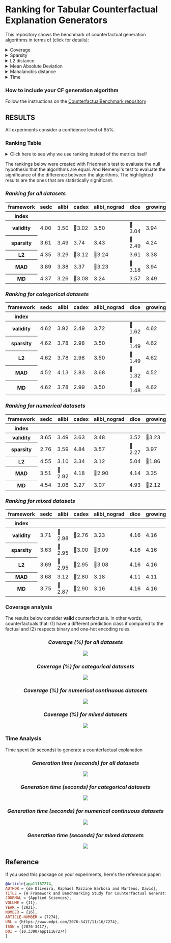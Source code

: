 # Ranking for Tabular Counterfactual Explanation Generators

This repository shows the benchmark of counterfactual generation algorithms in terms of (click for details):

<details>
  <summary>Coverage</summary>

    how many factuals are converted to counterfactuals?

</details>

<details>
  <summary>Sparsity</summary>

    how many features are unchanged?

</details>

<details>
  <summary>L2 distance</summary>

    how far are the counterfactuals from the factual data?

</details>

<details>
  <summary>Mean Absolute Deviation</summary>

    how different are the counterfactuals from the factual data considering feature variations?

</details>

<details>
  <summary>Mahalanobis distance</summary>

    how different are the counterfactuals from the factual data considering the data distribution?

</details>

<details>
  <summary>Time</summary>

    how long does it take to generate a counterfactual?

</details>

### How to include your CF generation algorithm
Follow the instructions on the [CounterfactualBenchmark repository](https://github.com/ADMAntwerp/CounterfactualBenchmark)

## RESULTS

All experiments consider a confidence level of 95%.

### Ranking Table
<details>
  <summary>Click here to see why we use ranking instead of the metrics itself</summary>

Most metrics cannot be directly compared as each algorithm has a different coverage. For example, if one algorithm 
only creates a single counterfactual and has a sparsity of 90%, we cannot say it is better than another algorithm 
that creates 1 000 counterfactuals and with sparsity of 88%. Therefore, the ranking consider these cases, giving a
better picture of the algorithms' performance.

</details>

The rankings below were created with Friedman's test to evaluate the null hypothesis that the algorithms are equal.
And Nemenyi's test to evaluate the significance of the difference between the algorithms.
The highlighted results are the ones that are statistically significant.

<div style="font-style: italic;" markdown="1">

### Ranking for all datasets

</div>


<table id="T_7e414">
  <thead>
    <tr>
      <th class="index_name level0" >framework</th>
      <th id="T_7e414_level0_col0" class="col_heading level0 col0" >sedc</th>
      <th id="T_7e414_level0_col1" class="col_heading level0 col1" >alibi</th>
      <th id="T_7e414_level0_col2" class="col_heading level0 col2" >cadex</th>
      <th id="T_7e414_level0_col3" class="col_heading level0 col3" >alibi_nograd</th>
      <th id="T_7e414_level0_col4" class="col_heading level0 col4" >dice</th>
      <th id="T_7e414_level0_col5" class="col_heading level0 col5" >growingspheres</th>
      <th id="T_7e414_level0_col6" class="col_heading level0 col6" >N</th>
    </tr>
    <tr>
      <th class="index_name level0" >index</th>
      <th class="blank col0" >&nbsp;</th>
      <th class="blank col1" >&nbsp;</th>
      <th class="blank col2" >&nbsp;</th>
      <th class="blank col3" >&nbsp;</th>
      <th class="blank col4" >&nbsp;</th>
      <th class="blank col5" >&nbsp;</th>
      <th class="blank col6" >&nbsp;</th>
    </tr>
  </thead>
  <tbody>
    <tr>
      <th id="T_7e414_level0_row0" class="row_heading level0 row0" >validity</th>
      <td id="T_7e414_row0_col0" class="data row0 col0" >4.00</td>
      <td id="T_7e414_row0_col1" class="data row0 col1" >3.50</td>
      <td id="T_7e414_row0_col2" class="data row0 col2" >🥇3.02</td>
      <td id="T_7e414_row0_col3" class="data row0 col3" >3.50</td>
      <td id="T_7e414_row0_col4" class="data row0 col4" >🥇3.04</td>
      <td id="T_7e414_row0_col5" class="data row0 col5" >3.94</td>
      <td id="T_7e414_row0_col6" class="data row0 col6" >3925</td>
    </tr>
    <tr>
      <th id="T_7e414_level0_row1" class="row_heading level0 row1" >sparsity</th>
      <td id="T_7e414_row1_col0" class="data row1 col0" >3.61</td>
      <td id="T_7e414_row1_col1" class="data row1 col1" >3.49</td>
      <td id="T_7e414_row1_col2" class="data row1 col2" >3.74</td>
      <td id="T_7e414_row1_col3" class="data row1 col3" >3.43</td>
      <td id="T_7e414_row1_col4" class="data row1 col4" >🥇2.49</td>
      <td id="T_7e414_row1_col5" class="data row1 col5" >4.24</td>
      <td id="T_7e414_row1_col6" class="data row1 col6" >3925</td>
    </tr>
    <tr>
      <th id="T_7e414_level0_row2" class="row_heading level0 row2" >L2</th>
      <td id="T_7e414_row2_col0" class="data row2 col0" >4.35</td>
      <td id="T_7e414_row2_col1" class="data row2 col1" >3.29</td>
      <td id="T_7e414_row2_col2" class="data row2 col2" >🥇3.12</td>
      <td id="T_7e414_row2_col3" class="data row2 col3" >🥇3.24</td>
      <td id="T_7e414_row2_col4" class="data row2 col4" >3.61</td>
      <td id="T_7e414_row2_col5" class="data row2 col5" >3.38</td>
      <td id="T_7e414_row2_col6" class="data row2 col6" >3925</td>
    </tr>
    <tr>
      <th id="T_7e414_level0_row3" class="row_heading level0 row3" >MAD</th>
      <td id="T_7e414_row3_col0" class="data row3 col0" >3.89</td>
      <td id="T_7e414_row3_col1" class="data row3 col1" >3.38</td>
      <td id="T_7e414_row3_col2" class="data row3 col2" >3.37</td>
      <td id="T_7e414_row3_col3" class="data row3 col3" >🥇3.23</td>
      <td id="T_7e414_row3_col4" class="data row3 col4" >🥇3.18</td>
      <td id="T_7e414_row3_col5" class="data row3 col5" >3.94</td>
      <td id="T_7e414_row3_col6" class="data row3 col6" >3925</td>
    </tr>
    <tr>
      <th id="T_7e414_level0_row4" class="row_heading level0 row4" >MD</th>
      <td id="T_7e414_row4_col0" class="data row4 col0" >4.37</td>
      <td id="T_7e414_row4_col1" class="data row4 col1" >3.26</td>
      <td id="T_7e414_row4_col2" class="data row4 col2" >🥇3.08</td>
      <td id="T_7e414_row4_col3" class="data row4 col3" >3.24</td>
      <td id="T_7e414_row4_col4" class="data row4 col4" >3.57</td>
      <td id="T_7e414_row4_col5" class="data row4 col5" >3.49</td>
      <td id="T_7e414_row4_col6" class="data row4 col6" >3925</td>
    </tr>
  </tbody>
</table>


<div style="font-style: italic;" markdown="1">

### Ranking for categorical datasets

</div>


<table id="T_8c4b6">
  <thead>
    <tr>
      <th class="index_name level0" >framework</th>
      <th id="T_8c4b6_level0_col0" class="col_heading level0 col0" >sedc</th>
      <th id="T_8c4b6_level0_col1" class="col_heading level0 col1" >alibi</th>
      <th id="T_8c4b6_level0_col2" class="col_heading level0 col2" >cadex</th>
      <th id="T_8c4b6_level0_col3" class="col_heading level0 col3" >alibi_nograd</th>
      <th id="T_8c4b6_level0_col4" class="col_heading level0 col4" >dice</th>
      <th id="T_8c4b6_level0_col5" class="col_heading level0 col5" >growingspheres</th>
      <th id="T_8c4b6_level0_col6" class="col_heading level0 col6" >N</th>
    </tr>
    <tr>
      <th class="index_name level0" >index</th>
      <th class="blank col0" >&nbsp;</th>
      <th class="blank col1" >&nbsp;</th>
      <th class="blank col2" >&nbsp;</th>
      <th class="blank col3" >&nbsp;</th>
      <th class="blank col4" >&nbsp;</th>
      <th class="blank col5" >&nbsp;</th>
      <th class="blank col6" >&nbsp;</th>
    </tr>
  </thead>
  <tbody>
    <tr>
      <th id="T_8c4b6_level0_row0" class="row_heading level0 row0" >validity</th>
      <td id="T_8c4b6_row0_col0" class="data row0 col0" >4.62</td>
      <td id="T_8c4b6_row0_col1" class="data row0 col1" >3.92</td>
      <td id="T_8c4b6_row0_col2" class="data row0 col2" >2.49</td>
      <td id="T_8c4b6_row0_col3" class="data row0 col3" >3.72</td>
      <td id="T_8c4b6_row0_col4" class="data row0 col4" >🥇1.62</td>
      <td id="T_8c4b6_row0_col5" class="data row0 col5" >4.62</td>
      <td id="T_8c4b6_row0_col6" class="data row0 col6" >1327</td>
    </tr>
    <tr>
      <th id="T_8c4b6_level0_row1" class="row_heading level0 row1" >sparsity</th>
      <td id="T_8c4b6_row1_col0" class="data row1 col0" >4.62</td>
      <td id="T_8c4b6_row1_col1" class="data row1 col1" >3.78</td>
      <td id="T_8c4b6_row1_col2" class="data row1 col2" >2.98</td>
      <td id="T_8c4b6_row1_col3" class="data row1 col3" >3.50</td>
      <td id="T_8c4b6_row1_col4" class="data row1 col4" >🥇1.49</td>
      <td id="T_8c4b6_row1_col5" class="data row1 col5" >4.62</td>
      <td id="T_8c4b6_row1_col6" class="data row1 col6" >1327</td>
    </tr>
    <tr>
      <th id="T_8c4b6_level0_row2" class="row_heading level0 row2" >L2</th>
      <td id="T_8c4b6_row2_col0" class="data row2 col0" >4.62</td>
      <td id="T_8c4b6_row2_col1" class="data row2 col1" >3.78</td>
      <td id="T_8c4b6_row2_col2" class="data row2 col2" >2.98</td>
      <td id="T_8c4b6_row2_col3" class="data row2 col3" >3.50</td>
      <td id="T_8c4b6_row2_col4" class="data row2 col4" >🥇1.49</td>
      <td id="T_8c4b6_row2_col5" class="data row2 col5" >4.62</td>
      <td id="T_8c4b6_row2_col6" class="data row2 col6" >1327</td>
    </tr>
    <tr>
      <th id="T_8c4b6_level0_row3" class="row_heading level0 row3" >MAD</th>
      <td id="T_8c4b6_row3_col0" class="data row3 col0" >4.52</td>
      <td id="T_8c4b6_row3_col1" class="data row3 col1" >4.13</td>
      <td id="T_8c4b6_row3_col2" class="data row3 col2" >2.83</td>
      <td id="T_8c4b6_row3_col3" class="data row3 col3" >3.68</td>
      <td id="T_8c4b6_row3_col4" class="data row3 col4" >🥇1.32</td>
      <td id="T_8c4b6_row3_col5" class="data row3 col5" >4.52</td>
      <td id="T_8c4b6_row3_col6" class="data row3 col6" >1327</td>
    </tr>
    <tr>
      <th id="T_8c4b6_level0_row4" class="row_heading level0 row4" >MD</th>
      <td id="T_8c4b6_row4_col0" class="data row4 col0" >4.62</td>
      <td id="T_8c4b6_row4_col1" class="data row4 col1" >3.78</td>
      <td id="T_8c4b6_row4_col2" class="data row4 col2" >2.99</td>
      <td id="T_8c4b6_row4_col3" class="data row4 col3" >3.50</td>
      <td id="T_8c4b6_row4_col4" class="data row4 col4" >🥇1.48</td>
      <td id="T_8c4b6_row4_col5" class="data row4 col5" >4.62</td>
      <td id="T_8c4b6_row4_col6" class="data row4 col6" >1327</td>
    </tr>
  </tbody>
</table>


<div style="font-style: italic;" markdown="1">

### Ranking for numerical datasets

</div>


<table id="T_ba334">
  <thead>
    <tr>
      <th class="index_name level0" >framework</th>
      <th id="T_ba334_level0_col0" class="col_heading level0 col0" >sedc</th>
      <th id="T_ba334_level0_col1" class="col_heading level0 col1" >alibi</th>
      <th id="T_ba334_level0_col2" class="col_heading level0 col2" >cadex</th>
      <th id="T_ba334_level0_col3" class="col_heading level0 col3" >alibi_nograd</th>
      <th id="T_ba334_level0_col4" class="col_heading level0 col4" >dice</th>
      <th id="T_ba334_level0_col5" class="col_heading level0 col5" >growingspheres</th>
      <th id="T_ba334_level0_col6" class="col_heading level0 col6" >N</th>
    </tr>
    <tr>
      <th class="index_name level0" >index</th>
      <th class="blank col0" >&nbsp;</th>
      <th class="blank col1" >&nbsp;</th>
      <th class="blank col2" >&nbsp;</th>
      <th class="blank col3" >&nbsp;</th>
      <th class="blank col4" >&nbsp;</th>
      <th class="blank col5" >&nbsp;</th>
      <th class="blank col6" >&nbsp;</th>
    </tr>
  </thead>
  <tbody>
    <tr>
      <th id="T_ba334_level0_row0" class="row_heading level0 row0" >validity</th>
      <td id="T_ba334_row0_col0" class="data row0 col0" >3.65</td>
      <td id="T_ba334_row0_col1" class="data row0 col1" >3.49</td>
      <td id="T_ba334_row0_col2" class="data row0 col2" >3.63</td>
      <td id="T_ba334_row0_col3" class="data row0 col3" >3.48</td>
      <td id="T_ba334_row0_col4" class="data row0 col4" >3.52</td>
      <td id="T_ba334_row0_col5" class="data row0 col5" >🥇3.23</td>
      <td id="T_ba334_row0_col6" class="data row0 col6" >1598</td>
    </tr>
    <tr>
      <th id="T_ba334_level0_row1" class="row_heading level0 row1" >sparsity</th>
      <td id="T_ba334_row1_col0" class="data row1 col0" >2.76</td>
      <td id="T_ba334_row1_col1" class="data row1 col1" >3.59</td>
      <td id="T_ba334_row1_col2" class="data row1 col2" >4.84</td>
      <td id="T_ba334_row1_col3" class="data row1 col3" >3.57</td>
      <td id="T_ba334_row1_col4" class="data row1 col4" >🥇2.27</td>
      <td id="T_ba334_row1_col5" class="data row1 col5" >3.97</td>
      <td id="T_ba334_row1_col6" class="data row1 col6" >1598</td>
    </tr>
    <tr>
      <th id="T_ba334_level0_row2" class="row_heading level0 row2" >L2</th>
      <td id="T_ba334_row2_col0" class="data row2 col0" >4.55</td>
      <td id="T_ba334_row2_col1" class="data row2 col1" >3.10</td>
      <td id="T_ba334_row2_col2" class="data row2 col2" >3.34</td>
      <td id="T_ba334_row2_col3" class="data row2 col3" >3.12</td>
      <td id="T_ba334_row2_col4" class="data row2 col4" >5.04</td>
      <td id="T_ba334_row2_col5" class="data row2 col5" >🥇1.86</td>
      <td id="T_ba334_row2_col6" class="data row2 col6" >1598</td>
    </tr>
    <tr>
      <th id="T_ba334_level0_row3" class="row_heading level0 row3" >MAD</th>
      <td id="T_ba334_row3_col0" class="data row3 col0" >3.51</td>
      <td id="T_ba334_row3_col1" class="data row3 col1" >🥇2.92</td>
      <td id="T_ba334_row3_col2" class="data row3 col2" >4.18</td>
      <td id="T_ba334_row3_col3" class="data row3 col3" >🥇2.90</td>
      <td id="T_ba334_row3_col4" class="data row3 col4" >4.14</td>
      <td id="T_ba334_row3_col5" class="data row3 col5" >3.35</td>
      <td id="T_ba334_row3_col6" class="data row3 col6" >1598</td>
    </tr>
    <tr>
      <th id="T_ba334_level0_row4" class="row_heading level0 row4" >MD</th>
      <td id="T_ba334_row4_col0" class="data row4 col0" >4.54</td>
      <td id="T_ba334_row4_col1" class="data row4 col1" >3.08</td>
      <td id="T_ba334_row4_col2" class="data row4 col2" >3.27</td>
      <td id="T_ba334_row4_col3" class="data row4 col3" >3.07</td>
      <td id="T_ba334_row4_col4" class="data row4 col4" >4.93</td>
      <td id="T_ba334_row4_col5" class="data row4 col5" >🥇2.12</td>
      <td id="T_ba334_row4_col6" class="data row4 col6" >1598</td>
    </tr>
  </tbody>
</table>


<div style="font-style: italic;" markdown="1">

### Ranking for mixed datasets

</div>


<table id="T_484be">
  <thead>
    <tr>
      <th class="index_name level0" >framework</th>
      <th id="T_484be_level0_col0" class="col_heading level0 col0" >sedc</th>
      <th id="T_484be_level0_col1" class="col_heading level0 col1" >alibi</th>
      <th id="T_484be_level0_col2" class="col_heading level0 col2" >cadex</th>
      <th id="T_484be_level0_col3" class="col_heading level0 col3" >alibi_nograd</th>
      <th id="T_484be_level0_col4" class="col_heading level0 col4" >dice</th>
      <th id="T_484be_level0_col5" class="col_heading level0 col5" >growingspheres</th>
      <th id="T_484be_level0_col6" class="col_heading level0 col6" >N</th>
    </tr>
    <tr>
      <th class="index_name level0" >index</th>
      <th class="blank col0" >&nbsp;</th>
      <th class="blank col1" >&nbsp;</th>
      <th class="blank col2" >&nbsp;</th>
      <th class="blank col3" >&nbsp;</th>
      <th class="blank col4" >&nbsp;</th>
      <th class="blank col5" >&nbsp;</th>
      <th class="blank col6" >&nbsp;</th>
    </tr>
  </thead>
  <tbody>
    <tr>
      <th id="T_484be_level0_row0" class="row_heading level0 row0" >validity</th>
      <td id="T_484be_row0_col0" class="data row0 col0" >3.71</td>
      <td id="T_484be_row0_col1" class="data row0 col1" >🥇2.98</td>
      <td id="T_484be_row0_col2" class="data row0 col2" >🥇2.76</td>
      <td id="T_484be_row0_col3" class="data row0 col3" >3.23</td>
      <td id="T_484be_row0_col4" class="data row0 col4" >4.16</td>
      <td id="T_484be_row0_col5" class="data row0 col5" >4.16</td>
      <td id="T_484be_row0_col6" class="data row0 col6" >1000</td>
    </tr>
    <tr>
      <th id="T_484be_level0_row1" class="row_heading level0 row1" >sparsity</th>
      <td id="T_484be_row1_col0" class="data row1 col0" >3.63</td>
      <td id="T_484be_row1_col1" class="data row1 col1" >🥇2.95</td>
      <td id="T_484be_row1_col2" class="data row1 col2" >🥇3.00</td>
      <td id="T_484be_row1_col3" class="data row1 col3" >🥇3.09</td>
      <td id="T_484be_row1_col4" class="data row1 col4" >4.16</td>
      <td id="T_484be_row1_col5" class="data row1 col5" >4.16</td>
      <td id="T_484be_row1_col6" class="data row1 col6" >1000</td>
    </tr>
    <tr>
      <th id="T_484be_level0_row2" class="row_heading level0 row2" >L2</th>
      <td id="T_484be_row2_col0" class="data row2 col0" >3.69</td>
      <td id="T_484be_row2_col1" class="data row2 col1" >🥇2.95</td>
      <td id="T_484be_row2_col2" class="data row2 col2" >🥇2.95</td>
      <td id="T_484be_row2_col3" class="data row2 col3" >🥇3.08</td>
      <td id="T_484be_row2_col4" class="data row2 col4" >4.16</td>
      <td id="T_484be_row2_col5" class="data row2 col5" >4.16</td>
      <td id="T_484be_row2_col6" class="data row2 col6" >1000</td>
    </tr>
    <tr>
      <th id="T_484be_level0_row3" class="row_heading level0 row3" >MAD</th>
      <td id="T_484be_row3_col0" class="data row3 col0" >3.68</td>
      <td id="T_484be_row3_col1" class="data row3 col1" >3.12</td>
      <td id="T_484be_row3_col2" class="data row3 col2" >🥇2.80</td>
      <td id="T_484be_row3_col3" class="data row3 col3" >3.18</td>
      <td id="T_484be_row3_col4" class="data row3 col4" >4.11</td>
      <td id="T_484be_row3_col5" class="data row3 col5" >4.11</td>
      <td id="T_484be_row3_col6" class="data row3 col6" >1000</td>
    </tr>
    <tr>
      <th id="T_484be_level0_row4" class="row_heading level0 row4" >MD</th>
      <td id="T_484be_row4_col0" class="data row4 col0" >3.75</td>
      <td id="T_484be_row4_col1" class="data row4 col1" >🥇2.87</td>
      <td id="T_484be_row4_col2" class="data row4 col2" >🥇2.90</td>
      <td id="T_484be_row4_col3" class="data row4 col3" >3.16</td>
      <td id="T_484be_row4_col4" class="data row4 col4" >4.16</td>
      <td id="T_484be_row4_col5" class="data row4 col5" >4.16</td>
      <td id="T_484be_row4_col6" class="data row4 col6" >1000</td>
    </tr>
  </tbody>
</table>



### Coverage analysis

The results below consider **valid** counterfactuals. In other words, counterfactuals that: (1) have a different prediction class if compared to the factual and (2) respects binary and one-hot encoding rules.

<div style="font-style: italic; text-align: center;" markdown="1">

### Coverage (%) for all datasets

</div>

<p align="center">
<img src="./charts/validity_chart_all.png">
</p>

<div style="font-style: italic; text-align: center;" markdown="1">

### Coverage (%) for categorical datasets

</div>

<p align="center">
<img src="./charts/validity_chart_cat.png">
</p>

<div style="font-style: italic; text-align: center;" markdown="1">

### Coverage (%) for numerical continuous datasets

</div>

<p align="center">
<img src="./charts/validity_chart_num.png">
</p>

<div style="font-style: italic; text-align: center;" markdown="1">

### Coverage (%) for mixed datasets

</div>

<p align="center">
<img src="./charts/validity_chart_mix.png">
</p>

### Time Analysis
Time spent (in seconds) to generate a counterfactual explanation

<div style="font-style: italic; text-align: center;" markdown="1">

### Generation time (seconds) for all datasets

</div>

<p align="center">
<img src="./charts/cf_generation_time_chart_all.png">
</p>

<div style="font-style: italic; text-align: center;" markdown="1">

### Generation time (seconds) for categorical datasets

</div>

<p align="center">
<img src="./charts/cf_generation_time_chart_cat.png">
</p>

<div style="font-style: italic; text-align: center;" markdown="1">

### Generation time (seconds) for numerical continuous datasets

</div>

<p align="center">
<img src="./charts/cf_generation_time_chart_num.png">
</p>

<div style="font-style: italic; text-align: center;" markdown="1">

### Generation time (seconds) for mixed datasets

</div>

<p align="center">
<img src="./charts/cf_generation_time_chart_mix.png">
</p>



## Reference
If you used this package on your experiments, here's the reference paper:
```bibtex
@Article{app11167274,
AUTHOR = {de Oliveira, Raphael Mazzine Barbosa and Martens, David},
TITLE = {A Framework and Benchmarking Study for Counterfactual Generating Methods on Tabular Data},
JOURNAL = {Applied Sciences},
VOLUME = {11},
YEAR = {2021},
NUMBER = {16},
ARTICLE-NUMBER = {7274},
URL = {https://www.mdpi.com/2076-3417/11/16/7274},
ISSN = {2076-3417},
DOI = {10.3390/app11167274}
}
```
